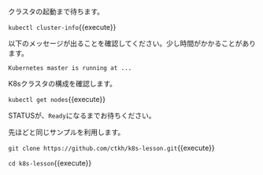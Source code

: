 クラスタの起動まで待ちます。

`kubectl cluster-info`{{execute}}

以下のメッセージが出ることを確認してください。少し時間がかかることがあります。

`Kubernetes master is running at ...`

K8sクラスタの構成を確認します。

`kubectl get nodes`{{execute}}

STATUSが、`Ready`になるまでお待ちください。

先ほどと同じサンプルを利用します。

`git clone https://github.com/ctkh/k8s-lesson.git`{{execute}}

`cd k8s-lesson`{{execute}}